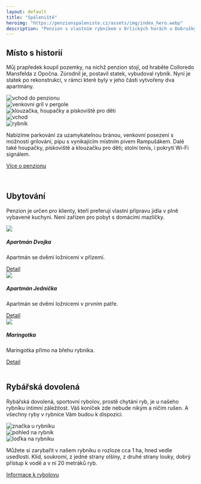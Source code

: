```yaml
---
layout: default
title: "Spáleniště"
heroimg: "https://penzionspaleniste.cz/assets/img/index_hero.webp"
description: "Penzion s vlastním rybníkem v Orlických horách u Dobrušky. Pro milovníky soukromí, klidu a rybaření."
---
```



## Místo s historií

Můj prapředek koupil pozemky, na nichž penzion stojí, od hraběte Colloredo Mansfelda z Opočna. Zúrodnil je, postavil statek, vybudoval rybník. Nyní je statek po rekonstrukci, v rámci které byly v jeho části vytvořeny dva apartmány.

<div class="owl-carousel owl-theme">
    <div><img class="carousel-img" alt="vchod do penzionu" src="https://penzionspaleniste.cz/assets/img/index_vcho_small.webp" /></div>
    <div><img class="carousel-img" alt="venkovní gril v pergole" src="https://penzionspaleniste.cz/assets/img/index_gril_small.webp" /></div>
    <div><img class="carousel-img" alt="klouzačka, houpačky a pískoviště pro děti" src="https://penzionspaleniste.cz/assets/img/index_klou_small.webp" /></div>
    <div><img class="carousel-img" alt="vchod" src="https://penzionspaleniste.cz/assets/img/index_pohl_small.webp" /></div>
    <div><img class="carousel-img" alt="rybník" src="https://penzionspaleniste.cz/assets/img/index_rybp_small.webp" /></div>
</div>

Nabízíme parkování za uzamykatelnou bránou, venkovní posezení s možností grilování, 
pípu s vynikajícím místním pivem Rampušákem. Dalé také houpačky, pískoviště 
a klouzačku pro děti; stolní tenis, i pokrytí Wi-Fi signálem.

<a href="/about.html" class="hero-link">Více o penzionu</a>

<br>

## Ubytování
Penzion je určen pro klienty, kteří preferují vlastní přípravu jídla v plně vybavené kuchyni. Není zařízen pro pobyt s domácími mazlíčky.

<div class="owl-carousel owl-theme">
    <div>
        <div class="carousel-card"><img class="carousel-img" src="https://penzionspaleniste.cz/assets/img/index_dvoj_small.webp" />
            <h5>Apartmán Dvojka</h5>
            <p>Apartmán se dvěmi ložnicemi v přízemí.</p>
            <a href="/booking.html#dvojka" class="hero-link">Detail</a>
        </div>
    </div>
    <div>
        <div class="carousel-card"><img class="carousel-img" src="https://penzionspaleniste.cz/assets/img/index_jedn_small.webp" />
            <h5>Apartmán Jednička</h5>
            <p>Apartmán se dvěmi ložnicemi v prvním patře.</p>
            <a href="/booking.html#jednicka" class="hero-link">Detail</a>
        </div>
    </div>
    <div>
        <div class="carousel-card"><img class="carousel-img" src="https://penzionspaleniste.cz/assets/img/index_mari_small.webp" />
            <h5>Maringotka</h5>
            <p>Maringotka přímo na břehu rybníka.</p>
            <a href="/booking.html#maringotka" class="hero-link">Detail</a>
        </div>
    </div>
</div>

<br>

## Rybářská dovolená
Rybářská dovolená, sportovní rybolov, prostě chytání ryb, je u našeho rybníku intimní záležitost. Váš koníček zde nebude nikým a ničím rušen. A všechny ryby v rybníce Vám budou k dispozici.
    
<div class="owl-carousel owl-theme">
    <div><img class="carousel-img" alt="značka u rybníku" src="https://penzionspaleniste.cz/assets/img/index_znac_small.webp" /> </div>
    <div><img class="carousel-img" alt="pohled na rybník" src="https://penzionspaleniste.cz/assets/img/index_rybn_small.webp" /> </div>
    <div><img class="carousel-img" alt="loďka na rybníku" src="https://penzionspaleniste.cz/assets/img/index_lodr_small.webp" /> </div>
</div>

Můžete si zarybařit v našem rybníku o rozloze cca 1 ha, hned vedle usedlosti. Klid, soukromí, z jedné strany olšiny, z druhé strany louky, dobrý přístup k vodě a v ní 20 metráků ryb.

<a href="/fishing.html" class="hero-link">Informace k rybolovu</a>